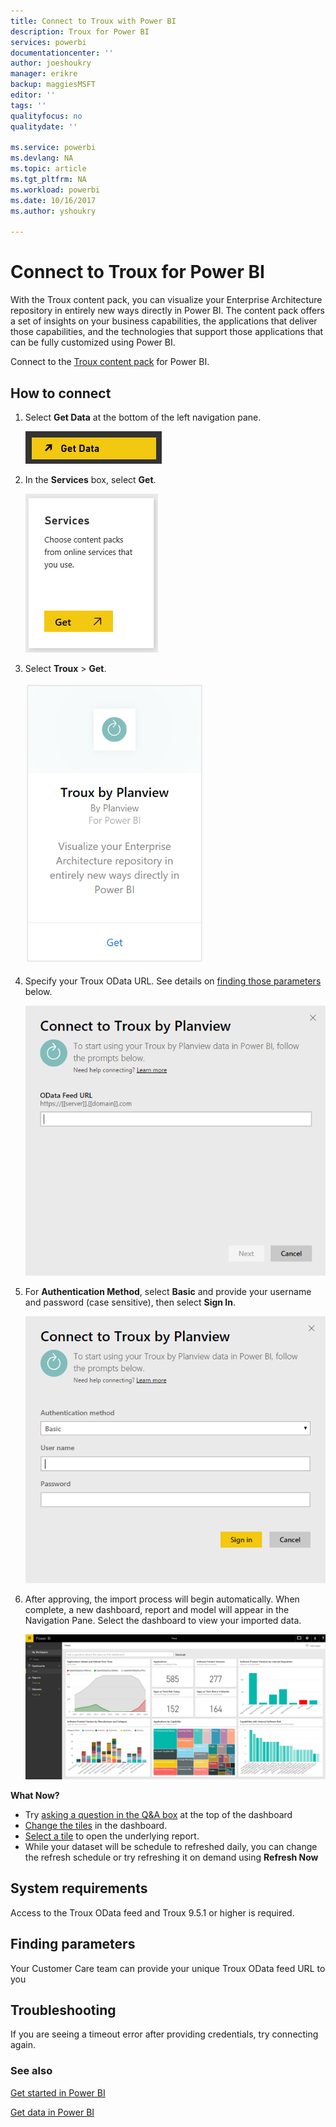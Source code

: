 ```yaml
---
title: Connect to Troux with Power BI
description: Troux for Power BI
services: powerbi
documentationcenter: ''
author: joeshoukry
manager: erikre
backup: maggiesMSFT
editor: ''
tags: ''
qualityfocus: no
qualitydate: ''

ms.service: powerbi
ms.devlang: NA
ms.topic: article
ms.tgt_pltfrm: NA
ms.workload: powerbi
ms.date: 10/16/2017
ms.author: yshoukry

---
```

# Connect to Troux for Power BI
With the Troux content pack, you can visualize your Enterprise Architecture repository in entirely new ways directly in Power BI. The content pack offers a set of insights on your business capabilities, the applications that deliver those capabilities, and the technologies that support those applications that can be fully customized using Power BI.

Connect to the [Troux content pack](https://app.powerbi.com/getdata/services/troux) for Power BI.

## How to connect
1. Select **Get Data** at the bottom of the left navigation pane.
   
   ![](media/powerbi-content-pack-troux/getdata.png)
2. In the **Services** box, select **Get**.
   
   ![](media/powerbi-content-pack-troux/services.png)
3. Select **Troux** \>  **Get**.
   
   ![](media/powerbi-content-pack-troux/troux.png)
4. Specify your Troux OData URL. See details on [finding those parameters](#FindingParams) below.
   
   ![](media/powerbi-content-pack-troux/params.png)
5. For **Authentication Method**, select **Basic** and provide your username and password (case sensitive), then select **Sign In**.
   
    ![](media/powerbi-content-pack-troux/creds.png)
6. After approving, the import process will begin automatically. When complete, a new dashboard, report and model will appear in the Navigation Pane. Select the dashboard to view your imported data.
   
     ![](media/powerbi-content-pack-troux/dashboard.png)

**What Now?**

* Try [asking a question in the Q&A box](powerbi-service-q-and-a.md) at the top of the dashboard
* [Change the tiles](powerbi-service-edit-a-tile-in-a-dashboard.md) in the dashboard.
* [Select a tile](powerbi-service-dashboard-tiles.md) to open the underlying report.
* While your dataset will be schedule to refreshed daily, you can change the refresh schedule or try refreshing it on demand using **Refresh Now**

## System requirements
Access to the Troux OData feed and Troux 9.5.1 or higher is required.

<a name="FindingParams"></a>

## Finding parameters
Your Customer Care team can provide your unique Troux OData feed URL to you

## Troubleshooting
If you are seeing a timeout error after providing credentials, try connecting again.

### See also
[Get started in Power BI](powerbi-service-get-started.md)

[Get data in Power BI](service-get-data.md)

